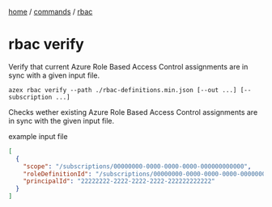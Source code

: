 [home](/readme.md) / [commands](/docs/commands/readme.md) / [rbac](/docs/commands/rbac/readme.md)

# rbac verify

Verify that current Azure Role Based Access Control assignments are in sync with a given input file.

```
azex rbac verify --path ./rbac-definitions.min.json [--out ...] [--subscription ...]
```

Checks wether existing Azure Role Based Access Control assignments are in sync with the given input file.

example input file
```json
[
  {
    "scope": "/subscriptions/00000000-0000-0000-0000-000000000000",
    "roleDefinitionId": "/subscriptions/00000000-0000-0000-0000-000000000000/providers/Microsoft.Authorization/roleDefinitions/11111111-1111-1111-1111-111111111111",
    "principalId": "22222222-2222-2222-2222-222222222222"
  }
]
```